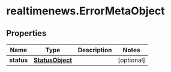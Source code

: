 # realtimenews.ErrorMetaObject

## Properties

Name | Type | Description | Notes
------------ | ------------- | ------------- | -------------
**status** | [**StatusObject**](StatusObject.md) |  | [optional] 



